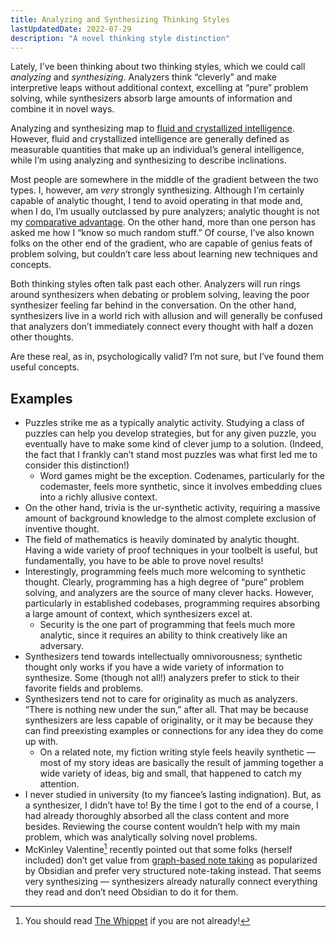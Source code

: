 ```yaml
---
title: Analyzing and Synthesizing Thinking Styles
lastUpdatedDate: 2022-07-29
description: "A novel thinking style distinction"
---
```


Lately, I’ve been thinking about two thinking styles, which we could call _analyzing_ and _synthesizing_. Analyzers think “cleverly” and make interpretive leaps without additional context, excelling at “pure” problem solving, while synthesizers absorb large amounts of information and combine it in novel ways.

Analyzing and synthesizing map to [fluid and crystallized intelligence][1]. However, fluid and crystallized intelligence are generally defined as measurable quantities that make up an individual’s general intelligence, while I’m using analyzing and synthesizing to describe inclinations.

Most people are somewhere in the middle of the gradient between the two types. I, however, am _very_ strongly synthesizing. Although I’m certainly capable of analytic thought, I tend to avoid operating in that mode and, when I do, I’m usually outclassed by pure analyzers; analytic thought is not my [comparative advantage][2]. On the other hand, more than one person has asked me how I “know so much random stuff.” Of course, I’ve also known folks on the other end of the gradient, who are capable of genius feats of problem solving, but couldn’t care less about learning new techniques and concepts.

Both thinking styles often talk past each other. Analyzers will run rings around synthesizers when debating or problem solving, leaving the poor synthesizer feeling far behind in the conversation. On the other hand, synthesizers live in a world rich with allusion and will generally be confused that analyzers don’t immediately connect every thought with half a dozen other thoughts.

Are these real, as in, psychologically valid? I’m not sure, but I’ve found them useful concepts.

## Examples

- Puzzles strike me as a typically analytic activity. Studying a class of puzzles can help you develop strategies, but for any given puzzle, you eventually have to make some kind of clever jump to a solution. (Indeed, the fact that I frankly can’t stand most puzzles was what first led me to consider this distinction!)
  - Word games might be the exception. Codenames, particularly for the codemaster, feels more synthetic, since it involves embedding clues into a richly allusive context.
- On the other hand, trivia is the ur-synthetic activity, requiring a massive amount of background knowledge to the almost complete exclusion of inventive thought.
- The field of mathematics is heavily dominated by analytic thought. Having a wide variety of proof techniques in your toolbelt is useful, but fundamentally, you have to be able to prove novel results!
- Interestingly, programming feels much more welcoming to synthetic thought. Clearly, programming has a high degree of “pure” problem solving, and analyzers are the source of many clever hacks. However, particularly in established codebases, programming requires absorbing a large amount of context, which synthesizers excel at.
  - Security is the one part of programming that feels much more analytic, since it requires an ability to think creatively like an adversary.
- Synthesizers tend towards intellectually omnivorousness; synthetic thought only works if you have a wide variety of information to synthesize. Some (though not all!) analyzers prefer to stick to their favorite fields and problems.
- Synthesizers tend not to care for originality as much as analyzers. “There is nothing new under the sun,” after all. That may be because synthesizers are less capable of originality, or it may be because they can find preexisting examples or connections for any idea they do come up with.
  - On a related note, my fiction writing style feels heavily synthetic — most of my story ideas are basically the result of jamming together a wide variety of ideas, big and small, that happened to catch my attention.
- I never studied in university (to my fiancee’s lasting indignation). But, as a synthesizer, I didn’t have to! By the time I got to the end of a course, I had already thoroughly absorbed all the class content and more besides. Reviewing the course content wouldn’t help with my main problem, which was analytically solving novel problems.
- McKinley Valentine[^1] recently pointed out that some folks (herself included) don’t get value from [graph-based note taking][4] as popularized by Obsidian and prefer very structured note-taking instead. That seems very synthesizing — synthesizers already naturally connect everything they read and don’t need Obsidian to do it for them.

[^1]: You should read [The Whippet][3] if you are not already!

[1]: https://en.wikipedia.org/wiki/Fluid_and_crystallized_intelligence
[2]: https://en.wikipedia.org/wiki/Comparative_advantage
[3]: https://thewhippet.org/
[4]: https://thewhippet.org/149-getting-rhizomatic/
